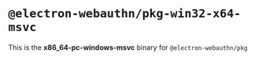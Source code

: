 # `@electron-webauthn/pkg-win32-x64-msvc`

This is the **x86_64-pc-windows-msvc** binary for `@electron-webauthn/pkg`
